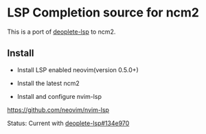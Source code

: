 # LSP Completion source for ncm2

This is a port of [deoplete-lsp](https://github.com/Shougo/deoplete-lsp) to ncm2.

## Install

* Install LSP enabled neovim(version 0.5.0+)

* Install the latest ncm2

* Install and configure nvim-lsp

https://github.com/neovim/nvim-lsp

Status: Current with [deoplete-lsp#134e970](https://github.com/Shougo/deoplete-lsp/commit/134e970130d57c6683052a506776fa12e04bd3de)
